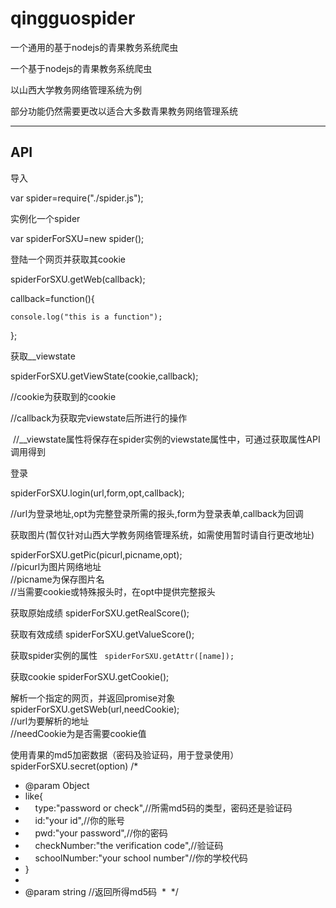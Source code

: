 # qingguospider

一个通用的基于nodejs的青果教务系统爬虫

一个基于nodejs的青果教务系统爬虫

以山西大学教务网络管理系统为例

部分功能仍然需要更改以适合大多数青果教务网络管理系统

-----------------------------------------------
## API


导入

var spider=require("./spider.js");



实例化一个spider

var spiderForSXU=new spider();


登陆一个网页并获取其cookie


  spiderForSXU.getWeb(callback);
  
  callback=function(){
  
    console.log("this is a function");
    
  };
  


获取__viewstate

  spiderForSXU.getViewState(cookie,callback);


  
  
  //cookie为获取到的cookie
  
  //callback为获取完viewstate后所进行的操作
  
  //__viewstate属性将保存在spider实例的viewstate属性中，可通过获取属性API调用得到
  

登录
  
  spiderForSXU.login(url,form,opt,callback);
  
  //url为登录地址,opt为完整登录所需的报头,form为登录表单,callback为回调


获取图片(暂仅针对山西大学教务网络管理系统，如需使用暂时请自行更改地址)

  spiderForSXU.getPic(picurl,picname,opt);
  <br>
  //picurl为图片网络地址
  <br>
  //picname为保存图片名
  <br>
  //当需要cookie或特殊报头时，在opt中提供完整报头
  


获取原始成绩
  spiderForSXU.getRealScore();


获取有效成绩
  spiderForSXU.getValueScore();

获取spider实例的属性
<code>
  spiderForSXU.getAttr([name]);
</code>


获取cookie
  spiderForSXU.getCookie();


解析一个指定的网页，并返回promise对象
  spiderForSXU.getSWeb(url,needCookie);  
  //url为要解析的地址  
  //needCookie为是否需要cookie值

使用青果的md5加密数据（密码及验证码，用于登录使用）
  spiderForSXU.secret(option)
  /*
  *  @param Object 
  *  like{
  *     type:"password or check",//所需md5码的类型，密码还是验证码
  *      id:"your id",//你的账号
  *      pwd:"your password",//你的密码
  *      checkNumber:"the verification code",//验证码
  *      schoolNumber:"your school number"//你的学校代码
  *  }
  *
  *  @param string //返回所得md5码
  *
  */
